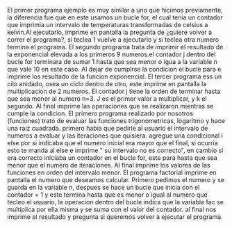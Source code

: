 El primer programa ejemplo es muy similar a uno que hicimos previamente, la diferencia fue que en este usamos un bucle for, el cual tenia un contador que imprimia un intervalo de temperaturas transformadas de celsius a kelvin.Al ejecutarlo, imprime en pantalla la pregunta de ¿quiere volver a correr el programa?, si teclea 1 vuelve a ejecutarlo y si teclea otra numero termina el programa.
El segundo programa trata de imprimir el resultado de la exponencial elevada a los primeros 9 numeros.el contador j dentro del bucle for terminara de sumar 1 hasta que sea menor o igua a la variable n que vale 10 en este caso. Al dejar de cumplrse la condicion el bucle para e imprime los resultado de la funcion exponencial.
El tercer programa ess un cilo anidado, osea un ciclo dentro de otro, este imprime en pantalla la multiplicacion de 2 numeros. El contador j tiene la orden de terminar hasta que sea menor al numero n=3. J es el primer valor a multiplicar, y k el segundo. Al final imprime las operaciones que se realizaron mientras se cumple la condicion.
El primero programa realizado por nosotros (funciones) trato de evaluar las funciones trigonometricas, logaritmo y hace una raiz cuadrada. primero habia que pedirle al usuario el intervalo de numeros a evaluar y las iteraciones que quisiera. agregue una condicional i else por si indicaba que el numero inicial era mayor que el final, si ocurria esto te manda al else e imprime " su intervalo no es correcto", en cambio si era correcto iniciaba un contador en el bucle for, este para hasta que sea menor que el numero de iteraciones. Al final imprime los valores de las funciones en orden del intervalo menor.
El programa factorial imprime en pantalla el numero que deseamos calcular. Primero pedimos el numero y se guarda en la variable n, despues se hace un bucle que inicia con el contador = 1 y este termina hasta que es menor o igual al numero que tecleo el usuario, la operacion dentro del bucle indica que la variable fac se multiplica por ella misma y se suma con el valor del contador. al final nos imprime el resultado y pregunta si queremos volver a ejecutar el programa.
